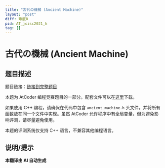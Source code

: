 ```yaml
---
title: "古代の機械 (Ancient Machine)"
layout: "post"
diff: 难度0
pid: AT_joisc2021_h
tag: []
---
```


# 古代の機械 (Ancient Machine)

## 题目描述

题目链接：[链接到完整题目](https://atcoder.jp/contests/joisc2021/tasks/joisc2021_h)

本题为 AtCoder 编程竞赛题目的一部分。配套文件可以在[这里](https://www.ioi-jp.org/camp/2021/2021-sp-tasks/index.html)下载。

如果使用 C++ 编程，请确保在代码中包含 `ancient_machine.h` 头文件，并将所有函数放在同一个文件中实现。虽然 AtCoder 允许程序中有全局变量，但为避免影响评测，请尽量避免使用。

本题的评测系统仅支持 C++ 语言，不兼容其他编程语言。

## 说明/提示

**本翻译由 AI 自动生成**

